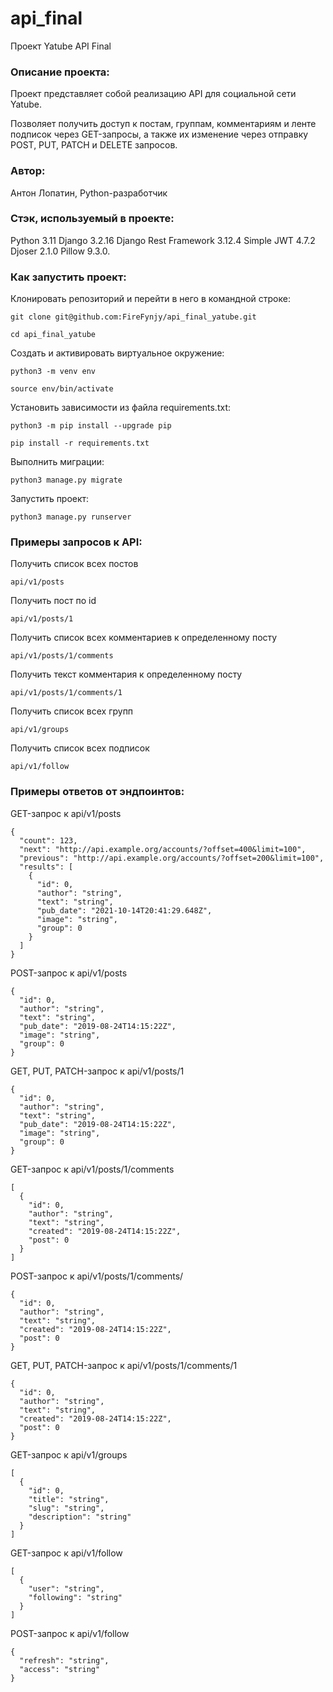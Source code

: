 # api_final
Проект Yatube API Final

### Описание проекта:

Проект представляет собой реализацию API для социальной сети Yatube.

Позволяет получить доступ к постам, группам, комментариям и ленте подписок
через GET-запросы, а также их изменение через отправку POST, PUT, PATCH и DELETE запросов.

### Автор:

Антон Лопатин, Python-разработчик

### Стэк, используемый в проекте:

Python 3.11
Django 3.2.16
Django Rest Framework 3.12.4
Simple JWT 4.7.2
Djoser 2.1.0
Pillow 9.3.0.

### Как запустить проект:

Клонировать репозиторий и перейти в него в командной строке:

```
git clone git@github.com:FireFynjy/api_final_yatube.git
```

```
cd api_final_yatube
```

Cоздать и активировать виртуальное окружение:

```
python3 -m venv env
```

```
source env/bin/activate
```

Установить зависимости из файла requirements.txt:

```
python3 -m pip install --upgrade pip
```

```
pip install -r requirements.txt
```

Выполнить миграции:

```
python3 manage.py migrate
```

Запустить проект:

```
python3 manage.py runserver
```

### Примеры запросов к API:

Получить список всех постов

```
api/v1/posts
```

Получить пост по id

```
api/v1/posts/1
```

Получить список всех комментариев к определенному посту

```
api/v1/posts/1/comments
```

Получить текст комментария к определенному посту

```
api/v1/posts/1/comments/1
```

Получить список всех групп

```
api/v1/groups
```

Получить список всех подписок

```
api/v1/follow
```

### Примеры ответов от эндпоинтов:

GET-запрос к api/v1/posts

```
{
  "count": 123,
  "next": "http://api.example.org/accounts/?offset=400&limit=100",
  "previous": "http://api.example.org/accounts/?offset=200&limit=100",
  "results": [
    {
      "id": 0,
      "author": "string",
      "text": "string",
      "pub_date": "2021-10-14T20:41:29.648Z",
      "image": "string",
      "group": 0
    }
  ]
}
```

POST-запрос к api/v1/posts

```
{
  "id": 0,
  "author": "string",
  "text": "string",
  "pub_date": "2019-08-24T14:15:22Z",
  "image": "string",
  "group": 0
}
```

GET, PUT, PATCH-запрос к api/v1/posts/1

```
{
  "id": 0,
  "author": "string",
  "text": "string",
  "pub_date": "2019-08-24T14:15:22Z",
  "image": "string",
  "group": 0
}
```

GET-запрос к api/v1/posts/1/comments

```
[
  {
    "id": 0,
    "author": "string",
    "text": "string",
    "created": "2019-08-24T14:15:22Z",
    "post": 0
  }
]
```

POST-запрос к api/v1/posts/1/comments/

```
{
  "id": 0,
  "author": "string",
  "text": "string",
  "created": "2019-08-24T14:15:22Z",
  "post": 0
}
```

GET, PUT, PATCH-запрос к api/v1/posts/1/comments/1

```
{
  "id": 0,
  "author": "string",
  "text": "string",
  "created": "2019-08-24T14:15:22Z",
  "post": 0
}
```

GET-запрос к api/v1/groups

```
[
  {
    "id": 0,
    "title": "string",
    "slug": "string",
    "description": "string"
  }
]
```

GET-запрос к api/v1/follow

```
[
  {
    "user": "string",
    "following": "string"
  }
]
```

POST-запрос к api/v1/follow

```
{
  "refresh": "string",
  "access": "string"
}
```